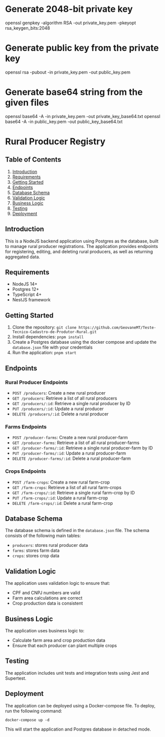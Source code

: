# Generate 2048-bit private key
openssl genpkey -algorithm RSA -out private_key.pem -pkeyopt rsa_keygen_bits:2048

# Generate public key from the private key
openssl rsa -pubout -in private_key.pem -out public_key.pem

# Generate base64 string from the given files
openssl base64 -A -in private_key.pem -out private_key_base64.txt
openssl base64 -A -in public_key.pem -out public_key_base64.txt

**Rural Producer Registry**
==========================

**Table of Contents**
-----------------

1. [Introduction](#introduction)
2. [Requirements](#requirements)
3. [Getting Started](#getting-started)
4. [Endpoints](#endpoints)
5. [Database Schema](#database-schema)
6. [Validation Logic](#validation-logic)
7. [Business Logic](#business-logic)
8. [Testing](#testing)
9. [Deployment](#deployment)

**Introduction**
---------------

This is a NodeJS backend application using Postgres as the database, built to manage rural producer registrations. The application provides endpoints for registering, editing, and deleting rural producers, as well as returning aggregated data.

**Requirements**
---------------

* NodeJS 14+
* Postgres 12+
* TypeScript 4+
* NestJS framework

**Getting Started**
-------------------

1. Clone the repository: `git clone https://github.com/GeovaneMT/Teste-Tecnico-Cadastro-de-Produtor-Rural.git`
2. Install dependencies: `pnpm install`
3. Create a Postgres database using the docker compose and update the `database.json` file with your credentials
4. Run the application: `pnpm start`

**Endpoints**
------------

### Rural Producer Endpoints

* `POST /producers`: Create a new rural producer
* `GET /producers`: Retrieve a list of all rural producers
* `GET /producers/:id`: Retrieve a single rural producer by ID
* `PUT /producers/:id`: Update a rural producer
* `DELETE /producers/:id`: Delete a rural producer

### Farms Endpoints

* `POST /producer-farms`: Create a new rural producer-farm
* `GET /producer-farms`: Retrieve a list of all rural producer-farms
* `GET /producer-farms/:id`: Retrieve a single rural producer-farm by ID
* `PUT /producer-farms/:id`: Update a rural producer-farm
* `DELETE /producer-farms/:id`: Delete a rural producer-farm

### Crops Endpoints

* `POST /farm-crops`: Create a new rural farm-crop
* `GET /farm-crops`: Retrieve a list of all rural farm-crops
* `GET /farm-crops/:id`: Retrieve a single rural farm-crop by ID
* `PUT /farm-crops/:id`: Update a rural farm-crop
* `DELETE /farm-crops/:id`: Delete a rural farm-crop

**Database Schema**
------------------

The database schema is defined in the `database.json` file. The schema consists of the following main tables:

* `producers`: stores rural producer data
* `farms`: stores farm data
* `crops`: stores crop data

**Validation Logic**
-------------------

The application uses validation logic to ensure that:

* CPF and CNPJ numbers are valid
* Farm area calculations are correct
* Crop production data is consistent

**Business Logic**
------------------

The application uses business logic to:

* Calculate farm area and crop production data
* Ensure that each producer can plant multiple crops

**Testing**
------------

The application includes unit tests and integration tests using Jest and Supertest.

**Deployment**
--------------

The application can be deployed using a Docker-compose file. To deploy, run the following command:

`docker-compose up -d`

This will start the application and Postgres database in detached mode.